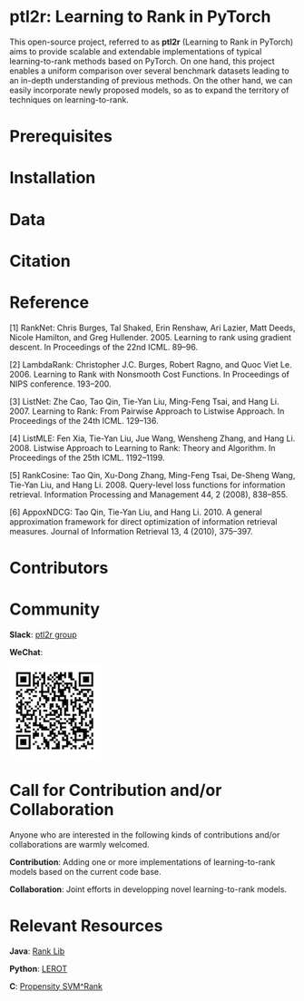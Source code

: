 # ptl2r: Learning to Rank in PyTorch

This open-source project, referred to as **ptl2r** (Learning to Rank in PyTorch) aims to provide scalable and extendable implementations of typical learning-to-rank methods based on PyTorch. On one hand, this project enables a uniform comparison over several benchmark datasets leading to an in-depth understanding of previous methods. On the other hand, we can easily incorporate newly proposed models, so as to expand the territory of techniques on learning-to-rank. 

# Prerequisites

# Installation

# Data

# Citation

# Reference
[1] RankNet: Chris Burges, Tal Shaked, Erin Renshaw, Ari Lazier, Matt Deeds, Nicole Hamilton, and Greg Hullender. 2005. Learning to rank using gradient descent. In Proceedings of the 22nd ICML. 89–96.

[2] LambdaRank: Christopher J.C. Burges, Robert Ragno, and Quoc Viet Le. 2006. Learning to Rank with Nonsmooth Cost Functions. In Proceedings of NIPS conference. 193–200.

[3] ListNet: Zhe Cao, Tao Qin, Tie-Yan Liu, Ming-Feng Tsai, and Hang Li. 2007. Learning to Rank: From Pairwise Approach to Listwise Approach. In Proceedings of the 24th ICML. 129–136.

[4] ListMLE: Fen Xia, Tie-Yan Liu, Jue Wang, Wensheng Zhang, and Hang Li. 2008. Listwise Approach to Learning to Rank: Theory and Algorithm. In Proceedings of the 25th ICML. 1192–1199.

[5] RankCosine: Tao Qin, Xu-Dong Zhang, Ming-Feng Tsai, De-Sheng Wang, Tie-Yan Liu, and Hang Li. 2008. Query-level loss functions for information retrieval. Information Processing and Management 44, 2 (2008), 838–855.

[6] AppoxNDCG: Tao Qin, Tie-Yan Liu, and Hang Li. 2010. A general approximation framework for direct optimization of information retrieval measures. Journal of Information Retrieval 13, 4 (2010), 375–397.

# Contributors

# Community

**Slack**: [ptl2r group](https://ptl2r.slack.com)

**WeChat**:

![ptl2r](./img/wechat.png)

# Call for Contribution and/or Collaboration
Anyone who are interested in the following kinds of contributions and/or collaborations are warmly welcomed.

**Contribution**: Adding one or more implementations of learning-to-rank models based on the current code base.

**Collaboration**: Joint efforts in developping novel learning-to-rank models.

# Relevant Resources

**Java**: [Rank Lib](http://www.lemurproject.org/ranklib.php)

**Python**: [LEROT](https://bitbucket.org/ilps/lerot)

**C**: [Propensity SVM^Rank](http://www.cs.cornell.edu/people/tj/svm_light/svm_proprank.html)
